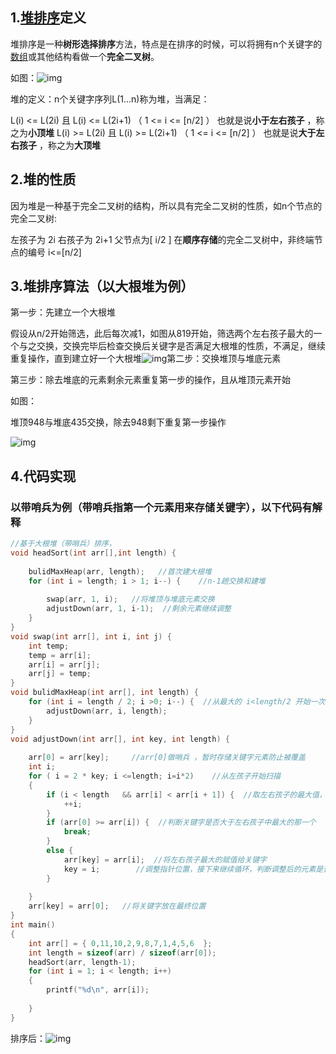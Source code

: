 ## 1.[堆排序](https://so.csdn.net/so/search?q=堆排序&spm=1001.2101.3001.7020)定义

堆排序是一种**树形选择排序**方法，特点是在排序的时候，可以将拥有n个关键字的[数组](https://so.csdn.net/so/search?q=数组&spm=1001.2101.3001.7020)或其他结构看做一个**完全二叉树**。

如图：![img](堆排序.assets/060d9fb66304430dbe3647906ab47078.png)

堆的定义：n个关键字序列L(1...n)称为堆，当满足：

L(i) <= L(2i) 且 L(i) <= L(2i+1)   （ 1 <= i <= [n/2] ） 也就是说**小于左右孩子** ，称之为**小顶堆**
L(i) >= L(2i) 且 L(i) >= L(2i+1)   （ 1 <= i <= [n/2] ） 也就是说**大于左右孩子** ，称之为**大顶堆**

## 2.堆的性质

因为堆是一种基于完全二叉树的结构，所以具有完全二叉树的性质，如n个节点的完全二叉树:

左孩子为   2i
右孩子为 2i+1
父节点为[ i/2 ]
在**顺序存储**的完全二叉树中，非终端节点的编号 i<=[n/2]

## 3.堆排序算法（以大根堆为例）

第一步：先建立一个大根堆

假设从n/2开始筛选，此后每次减1，如图从819开始，筛选两个左右孩子最大的一个与之交换，交换完毕后检查交换后关键字是否满足大根堆的性质，不满足，继续重复操作，直到建立好一个大根堆![img](堆排序.assets/bda39f18a4ed46ebbcb7c57456a34bf1.gif)第二步：交换堆顶与堆底元素

第三步：除去堆底的元素剩余元素重复第一步的操作，且从堆顶元素开始

如图：  

   堆顶948与堆底435交换，除去948剩下重复第一步操作

![img](堆排序.assets/5a18dd343a0941dd814af614dfab410c.gif)

## 4.代码实现

### 以带哨兵为例（带哨兵指第一个元素用来存储关键字），以下代码有解释

```c
//基于大根堆（带哨兵）排序，
void headSort(int arr[],int length) {
   
    bulidMaxHeap(arr, length);   //首次建大根堆
    for (int i = length; i > 1; i--) {    //n-1趟交换和建堆
        
        swap(arr, 1, i);   //将堆顶与堆底元素交换
        adjustDown(arr, 1, i-1);  //剩余元素继续调整
    }
}
void swap(int arr[], int i, int j) {
    int temp;
    temp = arr[i];
    arr[i] = arr[j];
    arr[j] = temp;
}
void bulidMaxHeap(int arr[], int length) {
    for (int i = length / 2; i >0; i--) {  //从最大的 i<length/2 开始一次往前调整
        adjustDown(arr, i, length);
    }
}
void adjustDown(int arr[], int key, int length) {
    
    arr[0] = arr[key];     //arr[0]做哨兵 ，暂时存储关键字元素防止被覆盖
    int i;
    for ( i = 2 * key; i <=length; i=i*2)    //从左孩子开始扫描
    {
        if (i < length   && arr[i] < arr[i + 1]) {  //取左右孩子的最大值，（ i<length 防止左孩子没有右兄弟 ）
            ++i;
        }
        if (arr[0] >= arr[i]) {  //判断关键字是否大于左右孩子中最大的那一个
            break;
        }
        else {
            arr[key] = arr[i];  //将左右孩子最大的赋值给关键字
            key = i;        //调整指针位置，接下来继续循环，判断调整后的元素是否符合堆
        }
        
    }
    arr[key] = arr[0];   //将关键字放在最终位置
}
int main()
{
    int arr[] = { 0,11,10,2,9,8,7,1,4,5,6  };
    int length = sizeof(arr) / sizeof(arr[0]);
    headSort(arr, length-1);
    for (int i = 1; i < length; i++)
    {
        printf("%d\n", arr[i]);
       
    }
}
```

排序后：![img](堆排序.assets/6384d1d05cb84f949769866e3aa124e2.png)